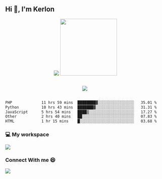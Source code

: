 ## Hi 👋, I'm Kerlon
<div align="center">
 <img scr="">
 <img src= "https://github-readme-stats.vercel.app/api?username=kerlonfernandes&show_icons=true&theme=radical"/>
  <img height="180em" src="https://github-readme-stats.vercel.app/api/top-langs/?username=kerlonfernandes&layout=compact&langs_count=8&theme=radical"/>
</div> 

<p align="center" style="margin: 30px;">
 
 <img src="https://skillicons.dev/icons?i=html,css,bootstrap,js,nodejs,jquery,python,flask,php,mysql,lua,sqlite,firebase">

</p>
<!--START_SECTION:waka-->

```txt
PHP             11 hrs 59 mins  ████████▓░░░░░░░░░░░░░░░░   35.01 %
Python          10 hrs 43 mins  ███████▓░░░░░░░░░░░░░░░░░   31.31 %
JavaScript      5 hrs 54 mins   ████▒░░░░░░░░░░░░░░░░░░░░   17.27 %
Other           2 hrs 40 mins   ██░░░░░░░░░░░░░░░░░░░░░░░   07.83 %
HTML            1 hr 15 mins    █░░░░░░░░░░░░░░░░░░░░░░░░   03.68 %
```

<!--END_SECTION:waka-->


<p align="center">
 <h3>💻 My workspace</h3>
    <img src="https://skillicons.dev/icons?i=mint" />
</p>

<p align="center">
 <h3>Connect With me 😄</h3> 
    <a href="https://www.linkedin.com/in/kerlon-fernandes"><img src="https://skillicons.dev/icons?i=linkedin" />
  </a>
</p>



